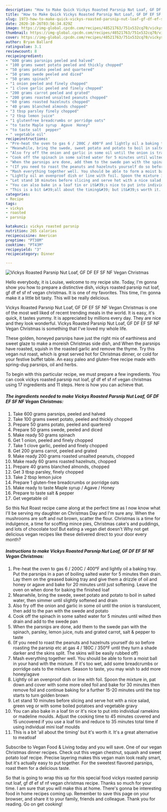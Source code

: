 ```yaml
---
description: "How to Make Quick Vickys Roasted Parsnip Nut Loaf, GF DF EF SF NF Vegan Christmas"
title: "How to Make Quick Vickys Roasted Parsnip Nut Loaf, GF DF EF SF NF Vegan Christmas"
slug: 1973-how-to-make-quick-vickys-roasted-parsnip-nut-loaf-gf-df-ef-sf-nf-vegan-christmas
date: 2020-10-26T03:56:34.829Z
image: https://img-global.cpcdn.com/recipes/48521763/751x532cq70/vickys-roasted-parsnip-nut-loaf-gf-df-ef-sf-nf-vegan-christmas-recipe-main-photo.jpg
thumbnail: https://img-global.cpcdn.com/recipes/48521763/751x532cq70/vickys-roasted-parsnip-nut-loaf-gf-df-ef-sf-nf-vegan-christmas-recipe-main-photo.jpg
cover: https://img-global.cpcdn.com/recipes/48521763/751x532cq70/vickys-roasted-parsnip-nut-loaf-gf-df-ef-sf-nf-vegan-christmas-recipe-main-photo.jpg
author: Bryan Ballard
ratingvalue: 3.1
reviewcount: 8
recipeingredient:
- "600 grams parsnips peeled and halved"
- "100 grams sweet potato peeled and thickly chopped"
- "50 grams potato peeled and quartered"
- "50 grams swede peeled and diced"
- "50 grams spinach"
- "1 onion peeled and finely chopped"
- "1 clove garlic peeled and finely chopped"
- "200 grams carrot peeled and grated"
- "200 grams roasted unsalted peanuts chopped"
- "60 grams roasted hazelnuts chopped"
- "40 grams blanched almonds chopped"
- "3 tbsp parsley finely chopped"
- "2 tbsp lemon juice"
- "1 glutenfree breadcrumbs or porridge oats"
- "to taste Maple syrup  Agave  Honey"
- "to taste salt  pepper"
- " vegetable oil"
recipeinstructions:
- "Pre-heat the oven to gas 6 / 200C / 400°F and lightly oil a baking tray. Put the parsnips in a pan of boiling salted water for 5 minutes then drain. Lay them on the greased baking tray and give them a drizzle of oil and honey or agave and bake for 20 minutes until just softening. Leave the oven on when done for baking the finished loaf"
- "Meanwhile, bring the swede, sweet potato and potato to boil in salted water, then simmer until slightly softened and drain"
- "Also fry off the onion and garlic in some oil until the onion is translucent, then add to the pan with the swede and potato"
- "Cook off the spinach in some salted water for 5 minutes until wilted then drain and add to the swede pan"
- "When the parsnips are done, add them to the swede pan with the spinach, parsley, lemon juice, nuts and grated carrot, salt &amp; pepper to taste"
- "(If you need to roast the peanuts and hazelnuts yourself do so before roasting the parsnip etc at gas 4 / 180C / 350°F until they turn a shade darker and the skins split. The skins will be easily rubbed off)"
- "Mash everything together well. You should be able to form a moist ball in your hand with the mixture. If it&#39;s too wet, add some breadcrumbs or porridge oats to the mixture. Season to taste, you may wish to add more honey/agave"
- "Lightly oil an ovenproof dish or line with foil. Spoon the mixture in, pat down and cover with some more oiled foil and bake for 30 minutes then remove foil and continue baking for a further 15-20 minutes until the top starts to turn golden brown"
- "Let stand 10 minutes before slicing and serve hot with a nice salad, green veg or with some boiled potatoes and vegetable gravy"
- "You can also bake in a loaf tin or it&#39;s nice to put into individual ramekins or madeline moulds. Adjust the cooking time to 45 minutes covered and 15 uncovered if you use a loaf tin and reduce to 35 minutes total time if using individual mini loaf moulds"
- "This is a bit &#39;all about the timing&#39; but it&#39;s worth it. It&#39;s a great alternative to meatloaf"
categories:
- Recipe
tags:
- vickys
- roasted
- parsnip

katakunci: vickys roasted parsnip 
nutrition: 265 calories
recipecuisine: American
preptime: "PT38M"
cooktime: "PT43M"
recipeyield: "3"
recipecategory: Dinner

---
```



![Vickys Roasted Parsnip Nut Loaf, GF DF EF SF NF Vegan Christmas](https://img-global.cpcdn.com/recipes/48521763/751x532cq70/vickys-roasted-parsnip-nut-loaf-gf-df-ef-sf-nf-vegan-christmas-recipe-main-photo.jpg)

Hello everybody, it is Louise, welcome to my recipe site. Today, I'm gonna show you how to prepare a distinctive dish, vickys roasted parsnip nut loaf, gf df ef sf nf vegan christmas. It is one of my favorites. This time, I'm gonna make it a little bit tasty. This will be really delicious.

Vickys Roasted Parsnip Nut Loaf, GF DF EF SF NF Vegan Christmas is one of the most well liked of recent trending meals in the world. It is easy, it's quick, it tastes yummy. It is appreciated by millions every day. They are nice and they look wonderful. Vickys Roasted Parsnip Nut Loaf, GF DF EF SF NF Vegan Christmas is something that I've loved my whole life.

These golden, honeyed parsnips have just the right mix of earthiness and sweet glaze to make a moreish Christmas side dish, and When the parsnips have roasted, squish in the roasted garlic and remove the thyme. Try this vegan nut roast, which is great served hot for Christmas dinner, or cold for your festive buffet table. An easy paleo and gluten-free recipe made with spring-dug parsnips, oil and herbs.


To begin with this particular recipe, we must prepare a few ingredients. You can cook vickys roasted parsnip nut loaf, gf df ef sf nf vegan christmas using 17 ingredients and 11 steps. Here is how you can achieve that.

<!--inarticleads1-->

##### The ingredients needed to make Vickys Roasted Parsnip Nut Loaf, GF DF EF SF NF Vegan Christmas:

1. Take 600 grams parsnips, peeled and halved
1. Take 100 grams sweet potato, peeled and thickly chopped
1. Prepare 50 grams potato, peeled and quartered
1. Prepare 50 grams swede, peeled and diced
1. Make ready 50 grams spinach
1. Get 1 onion, peeled and finely chopped
1. Take 1 clove garlic, peeled and finely chopped
1. Get 200 grams carrot, peeled and grated
1. Make ready 200 grams roasted unsalted peanuts, chopped
1. Make ready 60 grams roasted hazelnuts, chopped
1. Prepare 40 grams blanched almonds, chopped
1. Get 3 tbsp parsley, finely chopped
1. Take 2 tbsp lemon juice
1. Prepare 1 gluten-free breadcrumbs or porridge oats
1. Make ready to taste Maple syrup / Agave / Honey
1. Prepare to taste salt &amp; pepper
1. Get  vegetable oil


So this Nut Roast recipe came along at the perfect time as I now know what I&#39;ll be serving my daughter on Christmas Day and I&#39;m sure any. When the mushrooms are soft and nut brown, scatter the flour. Christmas is a time for indulgence, a time for scoffing mince pies, Christmas cake&#39;s and puddings, and lots of chocolate too! But eating a vegan diet doesn&#39;t Why not get delicious vegan recipes like these delivered direct to your door every month? 

<!--inarticleads2-->

##### Instructions to make Vickys Roasted Parsnip Nut Loaf, GF DF EF SF NF Vegan Christmas:

1. Pre-heat the oven to gas 6 / 200C / 400°F and lightly oil a baking tray. Put the parsnips in a pan of boiling salted water for 5 minutes then drain. Lay them on the greased baking tray and give them a drizzle of oil and honey or agave and bake for 20 minutes until just softening. Leave the oven on when done for baking the finished loaf
1. Meanwhile, bring the swede, sweet potato and potato to boil in salted water, then simmer until slightly softened and drain
1. Also fry off the onion and garlic in some oil until the onion is translucent, then add to the pan with the swede and potato
1. Cook off the spinach in some salted water for 5 minutes until wilted then drain and add to the swede pan
1. When the parsnips are done, add them to the swede pan with the spinach, parsley, lemon juice, nuts and grated carrot, salt &amp; pepper to taste
1. (If you need to roast the peanuts and hazelnuts yourself do so before roasting the parsnip etc at gas 4 / 180C / 350°F until they turn a shade darker and the skins split. The skins will be easily rubbed off)
1. Mash everything together well. You should be able to form a moist ball in your hand with the mixture. If it&#39;s too wet, add some breadcrumbs or porridge oats to the mixture. Season to taste, you may wish to add more honey/agave
1. Lightly oil an ovenproof dish or line with foil. Spoon the mixture in, pat down and cover with some more oiled foil and bake for 30 minutes then remove foil and continue baking for a further 15-20 minutes until the top starts to turn golden brown
1. Let stand 10 minutes before slicing and serve hot with a nice salad, green veg or with some boiled potatoes and vegetable gravy
1. You can also bake in a loaf tin or it&#39;s nice to put into individual ramekins or madeline moulds. Adjust the cooking time to 45 minutes covered and 15 uncovered if you use a loaf tin and reduce to 35 minutes total time if using individual mini loaf moulds
1. This is a bit &#39;all about the timing&#39; but it&#39;s worth it. It&#39;s a great alternative to meatloaf


Subscribe to Vegan Food &amp; Living today and you will save. One of our vegan Christmas dinner recipes. Check out this vegan chestnut, squash and sweet potato loaf recipe. Precise layering makes this vegan main look really smart, but it&#39;s actually easy to put together. For the sweetest flavored parsnips, roast them for a delicious taste. 

So that is going to wrap this up for this special food vickys roasted parsnip nut loaf, gf df ef sf nf vegan christmas recipe. Thanks so much for your time. I am sure that you will make this at home. There's gonna be interesting food in home recipes coming up. Remember to save this page on your browser, and share it to your family, friends and colleague. Thank you for reading. Go on get cooking!
